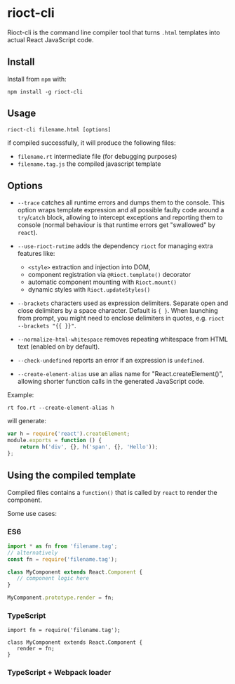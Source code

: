 # rioct-cli

Rioct-cli is the command line compiler tool that turns `.html` templates into actual React JavaScript code.

## Install

Install from `npm` with:

```
npm install -g rioct-cli
```

## Usage

```
rioct-cli filename.html [options]
```

if compiled successfully, it will produce the following files:

- `filename.rt` intermediate file (for debugging purposes)
- `filename.tag.js` the compiled javascript template


## Options

- `--trace` catches all runtime errors and dumps them to the console. This option wraps template
expression and all possible faulty code around a `try`/`catch` block, allowing to intercept
exceptions and reporting them to console (normal behaviour is that runtime errors get "swallowed"
by `react`).

- `--use-rioct-rutime` adds the dependency `rioct` for managing extra features like:
   - `<style>` extraction and injection into DOM,
   - component registration via `@Rioct.template()` decorator
   - automatic component mounting with `Rioct.mount()`
   - dynamic styles with `Rioct.updateStyles()`

- `--brackets` characters used as expression delimiters. Separate open and close delimiters by a space
character. Default is `{ }`. When launching from prompt, you might need to enclose delimiters in quotes,
e.g. `rioct --brackets "{{ }}"`.

- `--normalize-html-whitespace` removes repeating whitespace from HTML text (enabled on by default).

- `--check-undefined` reports an error if an expression is `undefined`.

- `--create-element-alias` use an alias name for "React.createElement()", allowing shorter function calls in the generated JavaScript code.

Example:
```
rt foo.rt --create-element-alias h
```
will generate:
```js
var h = require('react').createElement;
module.exports = function () {
    return h('div', {}, h('span', {}, 'Hello'));
};
```

## Using the compiled template

Compiled files contains a `function()` that is called by `react` to render the component.

Some use cases:

### ES6

```js
import * as fn from 'filename.tag';
// alternatively
const fn = require('filename.tag');

class MyComponent extends React.Component {
   // component logic here
}

MyComponent.prototype.render = fn;
```

### TypeScript

```
import fn = require('filename.tag');

class MyComponent extends React.Component {
   render = fn;
}
```

### TypeScript + Webpack loader



